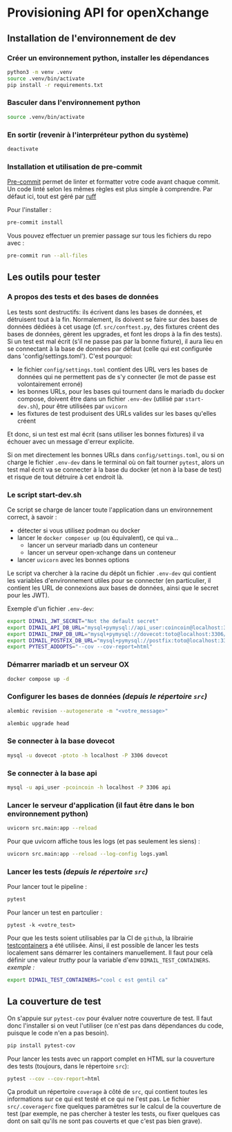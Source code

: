 # Provisioning API for openXchange

## Installation de l'environnement de dev

### Créer un environnement python, installer les dépendances
```bash
python3 -m venv .venv
source .venv/bin/activate
pip install -r requirements.txt
```

### Basculer dans l'environnement python
```bash
source .venv/bin/activate
```

### En sortir (revenir à l'interpréteur python du système)
```bash
deactivate
```

### Installation et utilisation de pre-commit

[Pre-commit](https://pre-commit.com/) permet de linter et formatter votre code avant chaque commit. 
Un code linté selon les mêmes règles est plus simple à comprendre. 
Par défaut ici, tout est géré par [ruff](https://docs.astral.sh/ruff/)

Pour l'installer :
```bash
pre-commit install
```

Vous pouvez effectuer un premier passage sur tous les fichiers du repo avec :
```bash
pre-commit run --all-files
```

## Les outils pour tester

### A propos des tests et des bases de données

Les tests sont destructifs: ils écrivent dans les bases de données, et détruisent
tout à la fin. Normalement, ils doivent se faire sur des bases de données dédiées
à cet usage (cf. `src/conftest.py`, des fixtures créent des bases de données, gèrent les
upgrades, et font les drops à la fin des tests). Si un test est mal écrit (s'il ne
passe pas par la bonne fixture), il aura lieu en se connectant à la base de données
par défaut (celle qui est configurée dans 'config/settings.toml'). C'est pourquoi:
- le fichier `config/settings.toml` contient des URL vers les bases de données qui ne
  permettent pas de s'y connecter (le mot de passe est volontairement erroné)
- les bonnes URLs, pour les bases qui tournent dans le mariadb du docker compose,
  doivent être dans un fichier `.env-dev` (utilisé par `start-dev.sh`), pour être
  utilisées par `uvicorn`
- les fixtures de test produisent des URLs valides sur les bases qu'elles créent

Et donc, si un test est mal écrit (sans utiliser les bonnes fixtures) il va échouer
avec un message d'erreur explicite.

Si on met directement les bonnes URLs dans `config/settings.toml`, ou si on charge
le fichier `.env-dev` dans le terminal où on fait tourner `pytest`, alors un test
mal écrit va se connecter à la base du docker (et non à la base de test) et risque
de tout détruire à cet endroit là.

### Le script start-dev.sh

Ce script se charge de lancer toute l'application dans un environnement correct, à savoir :
- détecter si vous utilisez podman ou docker
- lancer le `docker composer up` (ou équivalent), ce qui va...
  - lancer un serveur mariadb dans un conteneur
  - lancer un serveur open-xchange dans un conteneur
- lancer `uvicorn` avec les bonnes options

Le script va chercher à la racine du dépôt un fichier `.env-dev` qui contient les variables
d'environnement utiles pour se connecter (en particulier, il contient les URL de connexions
aux bases de données, ainsi que le secret pour les JWT).

Exemple d'un fichier `.env-dev`:

```bash
export DIMAIL_JWT_SECRET="Not the default secret"
export DIMAIL_API_DB_URL="mysql+pymysql://api_user:coincoin@localhost:3306/api"
export DIMAIL_IMAP_DB_URL="mysql+pymysql://dovecot:toto@localhost:3306/dovecot"
export DIMAIL_POSTFIX_DB_URL="mysql+pymysql://postfix:toto@localhost:3306/dovecot"
export PYTEST_ADDOPTS="--cov --cov-report=html"
```

### Démarrer mariadb et un serveur OX
```bash
docker compose up -d
```

### Configurer les bases de données _(depuis le répertoire `src`)_
```bash
alembic revision --autogenerate -m "<votre_message>" 

alembic upgrade head
```

### Se connecter à la base dovecot
```bash
mysql -u dovecot -ptoto -h localhost -P 3306 dovecot
```

### Se connecter à la base api
```bash
mysql -u api_user -pcoincoin -h localhost -P 3306 api
```

### Lancer le serveur d'application (il faut être dans le bon environnement python)
```bash
uvicorn src.main:app --reload
```

Pour que uvicorn affiche tous les logs (et pas seulement les siens) :
```bash
uvicorn src.main:app --reload --log-config logs.yaml
```

### Lancer les tests _(depuis le répertoire `src`)_

Pour lancer tout le pipeline :
```bash 
pytest
```

Pour lancer un test en partculier :
```
pytest -k <votre_test> 
```

Pour que les tests soient utilisables par la CI de `github`, 
la librairie [testcontainers](https://github.com/testcontainers/testcontainers-python) a été utilisée. 
Ainsi, il est possible de lancer les tests localement sans démarrer les containers manuellement.
Il faut pour celà définir une valeur _truthy_ pour la variable d'env `DIMAIL_TEST_CONTAINERS`.
_exemple :_
```bash
export DIMAIL_TEST_CONTAINERS="cool c est gentil ca"
```

## La couverture de test

On s'appuie sur `pytest-cov` pour évaluer notre couverture de test. Il faut donc
l'installer si on veut l'utiliser (ce n'est pas dans dépendances du code, puisque
le code n'en a pas besoin).

```bash
pip install pytest-cov
```

Pour lancer les tests avec un rapport complet en HTML sur la couverture des tests
(toujours, dans le répertoire `src`):

```bash
pytest --cov --cov-report=html
```

Ça produit un répertoire `coverage` à côté de `src`, qui contient toutes les
informations sur ce qui est testé et ce qui ne l'est pas. Le fichier `src/.coveragerc`
fixe quelques paramètres sur le calcul de la couverture de test (par exemple, ne
pas chercher à tester les tests, ou fixer quelques cas dont on sait qu'ils ne sont
pas couverts et que c'est pas bien grave).


